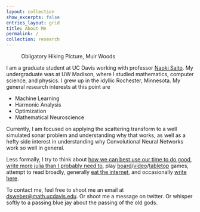 ```yaml
---
layout: collection
show_excerpts: false
entries_layout: grid
title: About Me
permalink: /
collection: research
---
```


<figure style="width: 300px" class="align-right">
	<img src="{{ '/images/obligatoryHiking.jpg' | absolute_url }}" alt="">
	<figcaption>Obligatory Hiking Picture, Muir Woods</figcaption>
</figure> 


I am a graduate student at UC Davis working with professor [Naoki
Saito](https://www.math.ucdavis.edu/~saito/). My undergraduate was at UW
Madison, where I studied mathematics, computer science, and physics. I grew up
in the idyllic Rochester, Minnesota. My general research
interests at this point are
* Machine Learning
* Harmonic Analysis
* Optimization
* Mathematical Neuroscience

Currently, I am focused on applying the scattering transform to a well
simulated sonar problem and understanding why that works, as well as a hefty
side interest in understanding why Convolutional Neural Networks work so well
in general.

Less formally, I try to think about [how we can best use our time to do
good](https://www.effectivealtruism.org/articles/introduction-to-effective-altruism/
"Doing good is really hard. I make no claims to be doing anything particularly
extrodinary."), [write more julia than I probably need
to](https://github.com/dsweber2), play
[board](https://boardgamegeek.com/boardgame/272743/hanabi-deluxe-ii)/[video](https://www.reddit.com/r/factorio/)/[tabletop](https://www.reddit.com/r/rpg/)
games, attempt to read broadly, generally [eat the
internet](https://feedly.com/i/welcome), and occasionally [write here](/blog/).


To contact me, feel free to shoot me an email at dsweber@math.ucdavis.edu. Or
shoot me a message on twitter. Or whisper softly to a passing blue jay about
the passing of the old gods.
